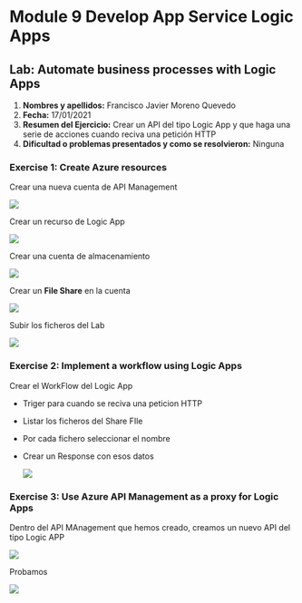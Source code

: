 # Module 9 Develop App Service Logic Apps

## Lab: Automate business processes with Logic Apps

1. **Nombres y apellidos:** Francisco Javier Moreno Quevedo
2. **Fecha:** 17/01/2021
3. **Resumen del Ejercicio:** Crear un API del tipo Logic App y que haga una serie de acciones cuando reciva una petición HTTP
4. **Dificultad o problemas presentados y como se resolvieron:** Ninguna

### Exercise 1: Create Azure resources

Crear una nueva cuenta de API Management 

![](./img/Captura1.jpg)

Crear un recurso de Logic App

![](./img/Captura2.jpg)

Crear una cuenta de almacenamiento

![](./img/Captura3.jpg)

Crear un **File Share** en la cuenta

![](./img/Captura4.jpg)

Subir los ficheros del Lab

![](./img/Captura5.jpg)



### Exercise 2: Implement a workflow using Logic Apps

Crear el WorkFlow del Logic App

- Triger para cuando se reciva una peticion HTTP

- Listar los ficheros del Share FIle

- Por cada fichero seleccionar el nombre

- Crear un Response con esos datos

  

  ![](./img/Captura6.jpg)



### Exercise 3: Use Azure API Management as a proxy for Logic Apps

Dentro del API MAnagement que hemos creado, creamos un nuevo API del tipo Logic APP

![](./img/Captura7.jpg)



Probamos

![](./img/Captura8.jpg)









